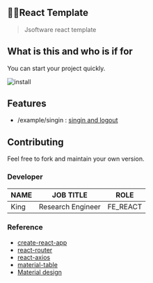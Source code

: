 ## :raising_hand_man:React Template

> Jsoftware react template





## What is this and who is if for

 You can start your project quickly.



![install](https://user-images.githubusercontent.com/60080224/141707570-27b35e9d-514e-45ea-9e91-941a94489c5a.PNG)



## Features

- /example/singin  :  [singin and logout](https://github.com/leejaehee1/react/tree/master/example/signin)





## Contributing

Feel free to fork and maintain your own version.






### Developer

| NAME | JOB TITLE    | ROLE     |
| ---- | ---------- | -------- |
| King | Research Engineer | FE_REACT |



### Reference
- [create-react-app](https://ko.reactjs.org/docs/create-a-new-react-app.html#create-react-app)
- [react-router](https://reactrouter.com/web/api/Hooks)
- [react-axios](https://www.npmjs.com/package/react-axios)
- [material-table](https://material-table.com/#/)
- [Material design](https://material.io/)

